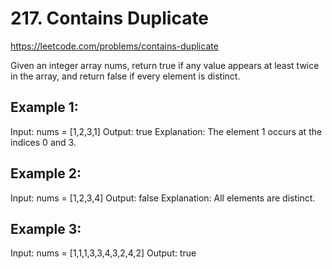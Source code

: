 # 217. Contains Duplicate
https://leetcode.com/problems/contains-duplicate

Given an integer array nums, return true if any value appears at least twice in the array, and return false if every element is distinct.
 
## Example 1:
Input: nums = [1,2,3,1]
Output: true
Explanation:
The element 1 occurs at the indices 0 and 3.

## Example 2:
Input: nums = [1,2,3,4]
Output: false
Explanation:
All elements are distinct.

## Example 3:
Input: nums = [1,1,1,3,3,4,3,2,4,2]
Output: true